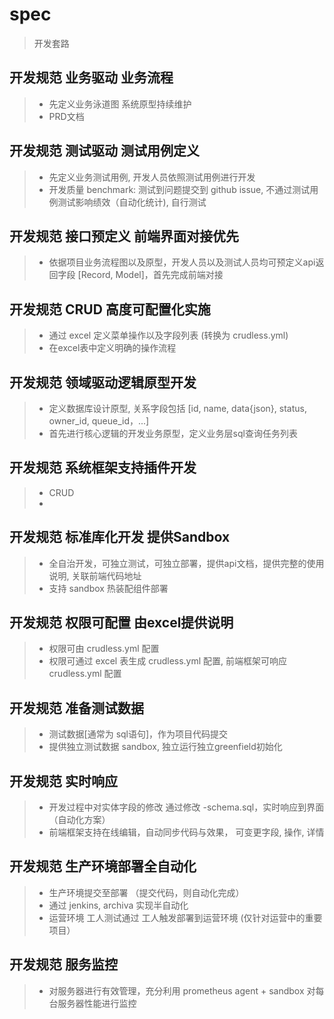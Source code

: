 # spec
> 开发套路

## 开发规范 业务驱动 业务流程
> * 先定义业务泳道图  系统原型持续维护
> * PRD文档

## 开发规范 测试驱动 测试用例定义
> * 先定义业务测试用例, 开发人员依照测试用例进行开发
> * 开发质量 benchmark: 测试到问题提交到 github issue, 不通过测试用例测试影响绩效（自动化统计), 自行测试

## 开发规范 接口预定义 前端界面对接优先
> *  依据项目业务流程图以及原型，开发人员以及测试人员均可预定义api返回字段 [Record, Model]，首先完成前端对接


## 开发规范 CRUD 高度可配置化实施
> * 通过 excel 定义菜单操作以及字段列表 (转换为  crudless.yml)
> * 在excel表中定义明确的操作流程


## 开发规范 领域驱动逻辑原型开发
> * 定义数据库设计原型, 关系字段包括 [id, name, data{json}, status, owner_id, queue_id，...]
> * 首先进行核心逻辑的开发业务原型，定义业务层sql查询任务列表

## 开发规范 系统框架支持插件开发
> * CRUD 
> * 

## 开发规范 标准库化开发 提供Sandbox
> * 全自治开发，可独立测试，可独立部署，提供api文档，提供完整的使用说明, 关联前端代码地址
> * 支持 sandbox 热装配组件部署

## 开发规范 权限可配置 由excel提供说明
> * 权限可由  crudless.yml 配置
> * 权限可通过 excel 表生成 crudless.yml 配置, 前端框架可响应crudless.yml 配置

## 开发规范  准备测试数据
> * 测试数据[通常为 sql语句]，作为项目代码提交
> * 提供独立测试数据 sandbox, 独立运行独立greenfield初始化

## 开发规范  实时响应  
> * 开发过程中对实体字段的修改 通过修改 -schema.sql，实时响应到界面（自动化方案）
> * 前端框架支持在线编辑，自动同步代码与效果， 可变更字段, 操作, 详情

## 开发规范  生产环境部署全自动化 
> * 生产环境提交至部署  （提交代码，则自动化完成）
> * 通过 jenkins, archiva 实现半自动化
> * 运营环境 工人测试通过  工人触发部署到运营环境  (仅针对运营中的重要项目）

## 开发规范 服务监控
> * 对服务器进行有效管理，充分利用 prometheus agent + sandbox 对每台服务器性能进行监控

